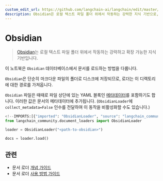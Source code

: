 ```yaml
---
custom_edit_url: https://github.com/langchain-ai/langchain/edit/master/docs/docs/integrations/document_loaders/obsidian.ipynb
description: Obsidian은 로컬 텍스트 파일 폴더 위에서 작동하는 강력한 지식 기반으로, 문서 로딩 방법을 다룹니다.
---
```


# Obsidian

> [Obsidian](https://obsidian.md/)는 로컬 텍스트 파일 폴더 위에서 작동하는 강력하고 확장 가능한 지식 기반입니다.

이 노트북은 `Obsidian` 데이터베이스에서 문서를 로드하는 방법을 다룹니다.

`Obsidian`은 단순히 마크다운 파일의 폴더로 디스크에 저장되므로, 로더는 이 디렉토리에 대한 경로를 가져옵니다.

`Obsidian` 파일은 때때로 파일 상단에 있는 YAML 블록인 [메타데이터](https://help.obsidian.md/Editing+and+formatting/Metadata)를 포함하기도 합니다. 이러한 값은 문서의 메타데이터에 추가됩니다. (`ObsidianLoader`에 `collect_metadata=False` 인수를 전달하여 이 동작을 비활성화할 수도 있습니다.)

```python
<!--IMPORTS:[{"imported": "ObsidianLoader", "source": "langchain_community.document_loaders", "docs": "https://api.python.langchain.com/en/latest/document_loaders/langchain_community.document_loaders.obsidian.ObsidianLoader.html", "title": "Obsidian"}]-->
from langchain_community.document_loaders import ObsidianLoader
```


```python
loader = ObsidianLoader("<path-to-obsidian>")
```


```python
docs = loader.load()
```


## 관련

- 문서 로더 [개념 가이드](/docs/concepts/#document-loaders)
- 문서 로더 [사용 방법 가이드](/docs/how_to/#document-loaders)